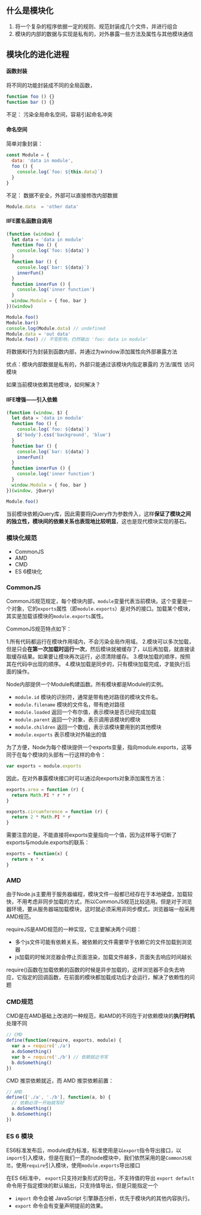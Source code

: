 ## 什么是模块化
1. 将一个复杂的程序依据一定的规则、规范封装成几个文件，并进行组合
2. 模块的内部的数据与实现是私有的，对外暴露一些方法及属性与其他模块通信

## 模块化的进化进程
#### 函数封装
将不同的功能封装成不同的全局函数，
```js
function foo () {}
function bar () {}
```
不足： 污染全局命名空间，容易引起命名冲突

#### 命名空间
简单对象封装：
```js
const Module = {
  data: 'data in module',
  foo () {
    console.log(`foo: ${this.data}`)
  }
}
```
不足： 数据不安全，外部可以直接修改内部数据
```js
Module.data  = 'other data'
```

#### IIFE匿名函数自调用
```js
(function (window) {
  let data = 'data in module'
  function foo () {
    console.log(`foo: ${data}`)
  }
  function bar () {
    console.log(`bar: ${data}`)
    innerFun()
  }
  function innerFun () {
    console.log('inner function')
  }
  window.Module = { foo, bar }
})(window)

Module.foo()
Module.bar()
console.log(Module.data) // undefined
Module.data = 'out data'
Module.foo() // 不受影响，仍然输出 'foo: data in module'
```
将数据和行为封装到函数内部，并通过为window添加属性向外部暴露方法

优点：模块内部数据是私有的，外部只能通过该模块内指定暴露的 方法/属性 访问模块

如果当前模块依赖其他模块，如何解决？

#### IIFE增强——引入依赖
```js
(function (window, $) {
  let data = 'data in module'
  function foo () {
    console.log(`foo: ${data}`)
    $('body').css('background', 'blue')
  }
  function bar () {
    console.log(`bar: ${data}`)
    innerFun()
  }
  function innerFun () {
    console.log('inner function')
  }
  window.Module = { foo, bar }
})(window, jQuery)

Module.foo()
```

当前模块依赖jQuery库，因此需要将jQuery作为参数传入，这样**保证了模块之间的独立性，模块间的依赖关系也表现地比较明显**，这也是现代模块实现的基石。

### 模块化规范
- CommonJS
- AMD
- CMD
- ES 6模块化

### CommonJS
CommonJS规范规定，每个模块内部，`module`变量代表当前模块。这个变量是一个对象，它的`exports`属性（即`module.exports`）是对外的接口。加载某个模块，其实是加载该模块的`module.exports`属性。

CommonJS规范特点如下：

1.所有代码都运行在模块作用域内，不会污染全局作用域。
2.模块可以多次加载，但是只会**在第一次加载时运行一次**，然后模块就被缓存了，以后再加载，就直接读取缓存结果。如果要让模块再次运行，必须清除缓存。
3.模块加载的顺序，按照其在代码中出现的顺序。
4.模块加载是同步的，只有模块加载完成，才能执行后面的操作。

Node内部提供一个Module构建函数。所有模块都是Module的实例。

- `module.id`
模块的识别符，通常是带有绝对路径的模块文件名。
- `module.filename`
模块的文件名，带有绝对路径
- `module.loaded`
返回一个布尔值，表示模块是否已经完成加载
- `module.parent`
返回一个对象，表示调用该模块的模块
- `module.children`
返回一个数组，表示该模块要用到的其他模块
- `module.exports`
表示模块对外输出的值

为了方便，Node为每个模块提供一个exports变量，指向module.exports，这等同于在每个模块的头部有一行这样的命令：
```js
var exports = module.exports
```
因此，在对外暴露模块接口时可以通过向exports对象添加属性方法：
```js
exports.area = function (r) {
  return Math.PI * r * r
}

exports.circumference = function (r) {
  return 2 * Math.PI * r
}
```
需要注意的是，不能直接将exports变量指向一个值，因为这样等于切断了exports与module.exports的联系：
```js
exports = function(x) {
  return x * x
}
```
### AMD
由于Node.js主要用于服务器编程，模块文件一般都已经存在于本地硬盘，加载较快，不用考虑非同步加载的方式，所以CommonJS规范比较适用。但是对于浏览器环境，要从服务器端加载模块，这时就必须采用非同步模式，浏览器端一般采用AMD规范。

requireJS是AMD规范的一种实现，它主要解决两个问题：
- 多个js文件可能有依赖关系，被依赖的文件需要早于依赖它的文件加载到浏览器
- js加载的时候浏览器会停止页面渲染，加载文件越多，页面失去响应时间越长

require()函数在加载依赖的函数的时候是异步加载的，这样浏览器不会失去响应，它指定的回调函数，在前面的模块都加载成功后才会运行，解决了依赖性的问题

### CMD规范
CMD是在AMD基础上改进的一种规范，和AMD的不同在于对依赖模块的**执行时机**处理不同

```js
// CMD 
define(function(require, exports, module) {
  var a = require('./a')
  a.doSomething()
  var b = require('./b') // 依赖就近书写
  b.doSomething()
})
```
CMD 推崇依赖就近，而 AMD 推崇依赖前置：
```js
// AMD
define(['./a', './b'], function(a, b) { 
  // 依赖必须一开始就写好
  a.doSomething()
  b.doSomething()
})
```
### ES 6 模块
ES6标准发布后，module成为标准，标准使用是以`export`指令导出接口，以`import`引入模块，但是在我们一贯的node模块中，我们依然采用的是`CommonJS规范`，使用`require`引入模块，使用`module.exports`导出接口

在ES 6标准中，
`export`只支持对象形式的导出，不支持值的导出
`export default`命令用于指定模块的默认输出，只支持值导出，但是只能指定一个

- `import` 命令会被 JavaScript 引擎静态分析，优先于模块内的其他内容执行。
- `export` 命令会有变量声明提前的效果。
